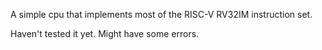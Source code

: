 A simple cpu that implements most of the RISC-V RV32IM instruction set.

Haven't tested it yet. Might have some errors.
